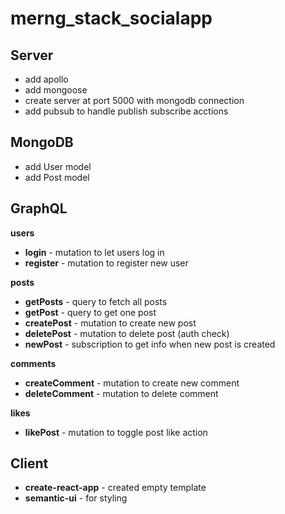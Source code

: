 # merng_stack_socialapp

## Server

- add apollo
- add mongoose
- create server at port 5000 with mongodb connection
- add pubsub to handle publish subscribe acctions

## MongoDB

- add User model
- add Post model

## GraphQL

**users**

- **login** - mutation to let users log in
- **register** - mutation to register new user

**posts**

- **getPosts** - query to fetch all posts
- **getPost** - query to get one post
- **createPost** - mutation to create new post
- **deletePost** - mutation to delete post (auth check)
- **newPost** - subscription to get info when new post is created

**comments**

- **createComment** - mutation to create new comment
- **deleteComment** - mutation to delete comment

**likes**

- **likePost** - mutation to toggle post like action

## Client

 - **create-react-app** - created empty template
 - **semantic-ui** - for styling